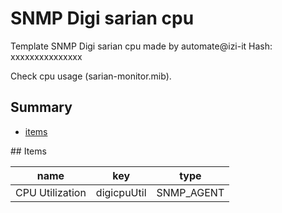 # SNMP Digi sarian cpu
Template SNMP Digi sarian cpu  made by automate@izi-it
Hash: xxxxxxxxxxxxxxx

Check cpu usage (sarian-monitor.mib).
## Summary
* [items](#items)

<a name="items" />
## Items

| name | key | type |
| ------------- |------------- |------------- |
| CPU Utilization | digicpuUtil | SNMP_AGENT |
